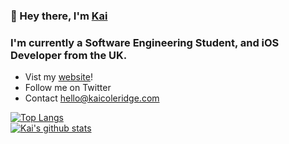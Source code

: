 ### 👋 Hey there, I'm [Kai]

### I'm currently a Software Engineering Student, and iOS Developer from the UK.
- Vist my [website]!
- Follow me on Twitter
- Contact hello@kaicoleridge.com

[![Top Langs](https://github-readme-stats.vercel.app/api/top-langs/?username=kaicoleridge&layout=compact)](https://github.com/anuraghazra/github-readme-stats)
<br>
[![Kai's github stats](https://github-readme-stats.vercel.app/api?username=kaicoleridge)](https://github.com/anuraghazra/github-readme-stats)


[website]: https://kaicoleridge.com
[twitter]: https://twitter.com/kaicoleridge
[github]: https://github.com/kaicoleridge
[Kai]: https://github.com/kaicoleridge
